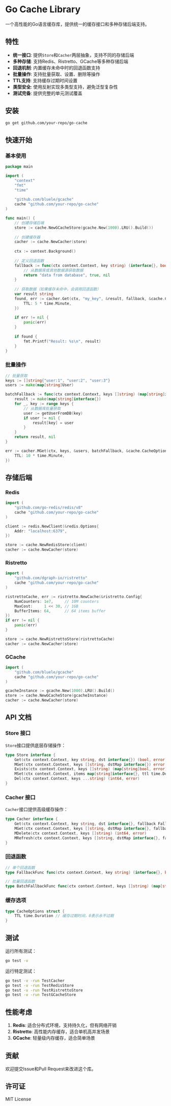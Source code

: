 # Go Cache Library

一个高性能的Go语言缓存库，提供统一的缓存接口和多种存储后端支持。

## 特性

- **统一接口**: 提供`Store`和`Cacher`两层抽象，支持不同的存储后端
- **多种存储**: 支持Redis、Ristretto、GCache等多种存储后端
- **回退机制**: 内置缓存未命中时的回退函数支持
- **批量操作**: 支持批量获取、设置、删除等操作
- **TTL支持**: 支持缓存过期时间设置
- **类型安全**: 使用反射实现多类型支持，避免泛型复杂性
- **测试完备**: 提供完整的单元测试覆盖

## 安装

```bash
go get github.com/your-repo/go-cache
```

## 快速开始

### 基本使用

```go
package main

import (
    "context"
    "fmt"
    "time"
    
    "github.com/bluele/gcache"
    cache "github.com/your-repo/go-cache"
)

func main() {
    // 创建存储后端
    store := cache.NewGCacheStore(gcache.New(1000).LRU().Build())
    
    // 创建缓存器
    cacher := cache.NewCacher(store)
    
    ctx := context.Background()
    
    // 定义回退函数
    fallback := func(ctx context.Context, key string) (interface{}, bool, error) {
        // 从数据库或其他数据源获取数据
        return "data from database", true, nil
    }
    
    // 获取数据（如果缓存未命中，会调用回退函数）
    var result string
    found, err := cacher.Get(ctx, "my_key", &result, fallback, &cache.CacheOptions{
        TTL: 5 * time.Minute,
    })
    
    if err != nil {
        panic(err)
    }
    
    if found {
        fmt.Printf("Result: %s\n", result)
    }
}
```

### 批量操作

```go
// 批量获取
keys := []string{"user:1", "user:2", "user:3"}
users := make(map[string]User)

batchFallback := func(ctx context.Context, keys []string) (map[string]interface{}, error) {
    result := make(map[string]interface{})
    for _, key := range keys {
        // 从数据库批量获取
        user := getUserFromDB(key)
        if user != nil {
            result[key] = user
        }
    }
    return result, nil
}

err := cacher.MGet(ctx, keys, &users, batchFallback, &cache.CacheOptions{
    TTL: 10 * time.Minute,
})
```

## 存储后端

### Redis

```go
import (
    "github.com/go-redis/redis/v8"
    cache "github.com/your-repo/go-cache"
)

client := redis.NewClient(&redis.Options{
    Addr: "localhost:6379",
})

store := cache.NewRedisStore(client)
cacher := cache.NewCacher(store)
```

### Ristretto

```go
import (
    "github.com/dgraph-io/ristretto"
    cache "github.com/your-repo/go-cache"
)

ristrettoCache, err := ristretto.NewCache(&ristretto.Config{
    NumCounters: 1e7,     // 10M counters
    MaxCost:     1 << 30, // 1GB
    BufferItems: 64,      // 64 items buffer
})
if err != nil {
    panic(err)
}

store := cache.NewRistrettoStore(ristrettoCache)
cacher := cache.NewCacher(store)
```

### GCache

```go
import (
    "github.com/bluele/gcache"
    cache "github.com/your-repo/go-cache"
)

gcacheInstance := gcache.New(1000).LRU().Build()
store := cache.NewGCacheStore(gcacheInstance)
cacher := cache.NewCacher(store)
```

## API 文档

### Store 接口

`Store`接口提供底层存储操作：

```go
type Store interface {
    Get(ctx context.Context, key string, dst interface{}) (bool, error)
    MGet(ctx context.Context, keys []string, dstMap interface{}) error
    Exists(ctx context.Context, keys []string) (map[string]bool, error)
    MSet(ctx context.Context, items map[string]interface{}, ttl time.Duration) error
    Del(ctx context.Context, keys ...string) (int64, error)
}
```

### Cacher 接口

`Cacher`接口提供高级缓存操作：

```go
type Cacher interface {
    Get(ctx context.Context, key string, dst interface{}, fallback FallbackFunc, opts *CacheOptions) (bool, error)
    MGet(ctx context.Context, keys []string, dstMap interface{}, fallback BatchFallbackFunc, opts *CacheOptions) error
    MDelete(ctx context.Context, keys []string) (int64, error)
    MRefresh(ctx context.Context, keys []string, dstMap interface{}, fallback BatchFallbackFunc, opts *CacheOptions) error
}
```

### 回退函数

```go
// 单个回退函数
type FallbackFunc func(ctx context.Context, key string) (interface{}, bool, error)

// 批量回退函数
type BatchFallbackFunc func(ctx context.Context, keys []string) (map[string]interface{}, error)
```

### 缓存选项

```go
type CacheOptions struct {
    TTL time.Duration // 缓存过期时间，0表示永不过期
}
```

## 测试

运行所有测试：

```bash
go test -v
```

运行特定测试：

```bash
go test -v -run TestCacher
go test -v -run TestRedisStore
go test -v -run TestRistrettoStore
go test -v -run TestGCacheStore
```

## 性能考虑

1. **Redis**: 适合分布式环境，支持持久化，但有网络开销
2. **Ristretto**: 高性能内存缓存，适合单机高并发场景
3. **GCache**: 轻量级内存缓存，适合简单场景

## 贡献

欢迎提交Issue和Pull Request来改进这个库。

## 许可证

MIT License